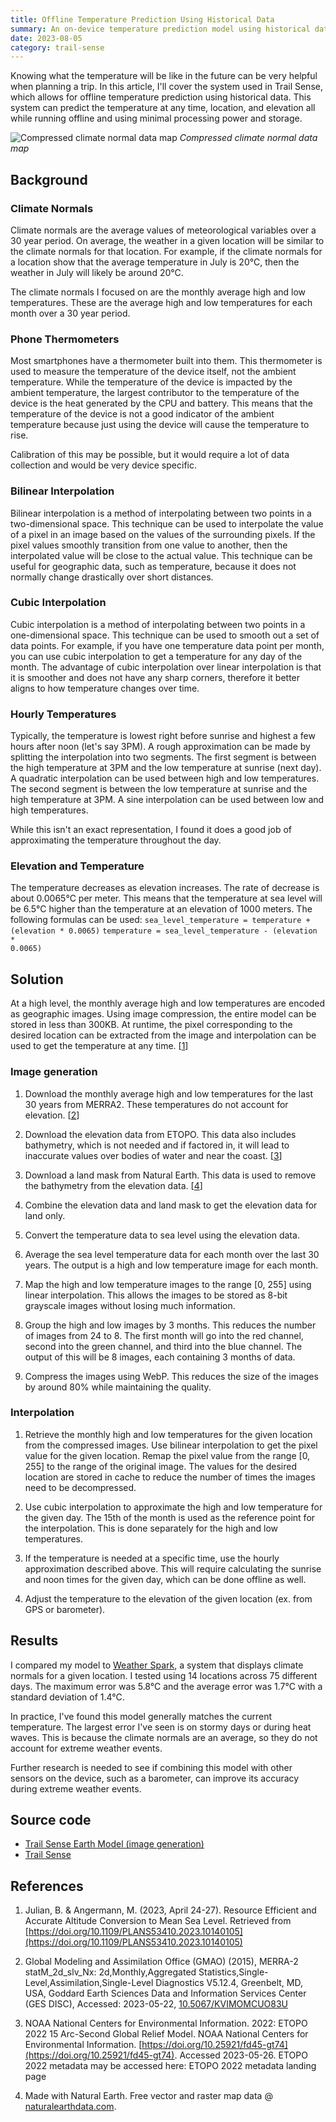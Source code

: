 ```yaml
---
title: Offline Temperature Prediction Using Historical Data
summary: An on-device temperature prediction model using historical data.
date: 2023-08-05
category: trail-sense
---
```


Knowing what the temperature will be like in the future can be very helpful when planning a trip. In this article, I'll cover the system used in Trail Sense, which allows for offline temperature prediction using historical data. This system can predict the temperature at any time, location, and elevation all while running offline and using minimal processing power and storage.

![Compressed climate normal data map](/assets/images/research/historic-temperatures-map.webp)
*Compressed climate normal data map*

## Background

### Climate Normals
Climate normals are the average values of meteorological variables over a 30 year period. On average, the weather in a given location will be similar to the climate normals for that location. For example, if the climate normals for a location show that the average temperature in July is 20°C, then the weather in July will likely be around 20°C.

The climate normals I focused on are the monthly average high and low temperatures. These are the average high and low temperatures for each month over a 30 year period.

### Phone Thermometers
Most smartphones have a thermometer built into them. This thermometer is used to measure the temperature of the device itself, not the ambient temperature. While the temperature of the device is impacted by the ambient temperature, the largest contributor to the temperature of the device is the heat generated by the CPU and battery. This means that the temperature of the device is not a good indicator of the ambient temperature because just using the device will cause the temperature to rise.

Calibration of this may be possible, but it would require a lot of data collection and would be very device specific.

### Bilinear Interpolation
Bilinear interpolation is a method of interpolating between two points in a two-dimensional space. This technique can be used to interpolate the value of a pixel in an image based on the values of the surrounding pixels. If the pixel values smoothly transition from one value to another, then the interpolated value will be close to the actual value. This technique can be useful for geographic data, such as temperature, because it does not normally change drastically over short distances.

### Cubic Interpolation
Cubic interpolation is a method of interpolating between two points in a one-dimensional space. This technique can be used to smooth out a set of data points. For example, if you have one temperature data point per month, you can use cubic interpolation to get a temperature for any day of the month. The advantage of cubic interpolation over linear interpolation is that it is smoother and does not have any sharp corners, therefore it better aligns to how temperature changes over time.

### Hourly Temperatures
Typically, the temperature is lowest right before sunrise and highest a few hours after noon (let's say 3PM). A rough approximation can be made by splitting the interpolation into two segments. The first segment is between the high temperature at 3PM and the low temperature at sunrise (next day). A quadratic interpolation can be used between high and low temperatures. The second segment is between the low temperature at sunrise and the high temperature at 3PM. A sine interpolation can be used between low and high temperatures.

While this isn't an exact representation, I found it does a good job of approximating the temperature throughout the day.

### Elevation and Temperature
The temperature decreases as elevation increases. The rate of decrease is about 0.0065°C per meter. This means that the temperature at sea level will be 6.5°C higher than the temperature at an elevation of 1000 meters. The following formulas can be used:
<code>sea_level_temperature = temperature + (elevation * 0.0065)</code>
<code>temperature = sea_level_temperature - (elevation * 0.0065)</code>

## Solution
At a high level, the monthly average high and low temperatures are encoded as geographic images. Using image compression, the entire model can be stored in less than 300KB. At runtime, the pixel corresponding to the desired location can be extracted from the image and interpolation can be used to get the temperature at any time. [[1](https://doi.org/10.1109/PLANS53410.2023.10140105)]

### Image generation
1. Download the monthly average high and low temperatures for the last 30 years from MERRA2. These temperatures do not account for elevation. [[2](https://doi.org/10.5067/KVIMOMCUO83U)]

2. Download the elevation data from ETOPO. This data also includes bathymetry, which is not needed and if factored in, it will lead to inaccurate values over bodies of water and near the coast. [[3](https://doi.org/10.25921/fd45-gt74)]

3. Download a land mask from Natural Earth. This data is used to remove the bathymetry from the elevation data. [[4](https://www.naturalearthdata.com/)]

4. Combine the elevation data and land mask to get the elevation data for land only.

5. Convert the temperature data to sea level using the elevation data.

6. Average the sea level temperature data for each month over the last 30 years. The output is a high and low temperature image for each month.

7. Map the high and low temperature images to the range [0, 255] using linear interpolation. This allows the images to be stored as 8-bit grayscale images without losing much information.

8. Group the high and low images by 3 months. This reduces the number of images from 24 to 8. The first month will go into the red channel, second into the green channel, and third into the blue channel. The output of this will be 8 images, each containing 3 months of data.

9. Compress the images using WebP. This reduces the size of the images by around 80% while maintaining the quality.

### Interpolation
1. Retrieve the monthly high and low temperatures for the given location from the compressed images. Use bilinear interpolation to get the pixel value for the given location. Remap the pixel value from the range [0, 255] to the range of the original image. The values for the desired location are stored in cache to reduce the number of times the images need to be decompressed.

2. Use cubic interpolation to approximate the high and low temperature for the given day. The 15th of the month is used as the reference point for the interpolation. This is done separately for the high and low temperatures.

3. If the temperature is needed at a specific time, use the hourly approximation described above. This will require calculating the sunrise and noon times for the given day, which can be done offline as well.

4. Adjust the temperature to the elevation of the given location (ex. from GPS or barometer).

## Results
I compared my model to [Weather Spark](https://weatherspark.com/), a system that displays climate normals for a given location. I tested using 14 locations across 75 different days. The maximum error was 5.8°C and the average error was 1.7°C with a standard deviation of 1.4°C.

In practice, I've found this model generally matches the current temperature. The largest error I've seen is on stormy days or during heat waves. This is because the climate normals are an average, so they do not account for extreme weather events.

Further research is needed to see if combining this model with other sensors on the device, such as a barometer, can improve its accuracy during extreme weather events.

## Source code
- [Trail Sense Earth Model (image generation)](https://github.com/kylecorry31/Trail-Sense-Earth-Model)
- [Trail Sense](https://github.com/kylecorry31/Trail-Sense)

## References
1. Julian, B. & Angermann, M. (2023, April 24-27). Resource Efficient and Accurate Altitude Conversion to Mean Sea Level. Retrieved from [https://doi.org/10.1109/PLANS53410.2023.10140105](https://doi.org/10.1109/PLANS53410.2023.10140105)

3. Global Modeling and Assimilation Office (GMAO) (2015), MERRA-2 statM_2d_slv_Nx: 2d,Monthly,Aggregated Statistics,Single-Level,Assimilation,Single-Level Diagnostics V5.12.4, Greenbelt, MD, USA, Goddard Earth Sciences Data and Information Services Center (GES DISC), Accessed: 2023-05-22, [10.5067/KVIMOMCUO83U](https://doi.org/10.5067/KVIMOMCUO83U)

3. NOAA National Centers for Environmental Information. 2022: ETOPO 2022 15 Arc-Second Global Relief Model. NOAA National Centers for Environmental Information. [https://doi.org/10.25921/fd45-gt74](https://doi.org/10.25921/fd45-gt74). Accessed 2023-05-26. ETOPO 2022 metadata may be accessed here: ETOPO 2022 metadata landing page

4. Made with Natural Earth. Free vector and raster map data @ [naturalearthdata.com](https://www.naturalearthdata.com/).